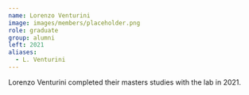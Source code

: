 ```yaml
---
name: Lorenzo Venturini
image: images/members/placeholder.png
role: graduate
group: alumni
left: 2021
aliases:
  - L. Venturini
---
```


Lorenzo Venturini completed their masters studies with the lab in 2021.
